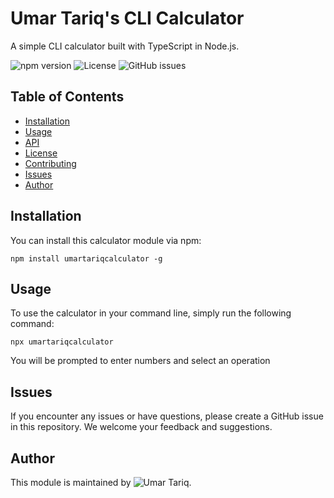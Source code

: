 # Umar Tariq's CLI Calculator

A simple CLI calculator built with TypeScript in Node.js.

![npm version](https://img.shields.io/npm/v/umartariqcalculator.svg)
![License](https://img.shields.io/npm/l/umartariqcalculator.svg)
![GitHub issues](https://img.shields.io/github/issues/Umar-Tariq/TypeScript-Calculator)

## Table of Contents

- [Installation](#installation)
- [Usage](#usage)
- [API](#api)
- [License](#license)
- [Contributing](#contributing)
- [Issues](#issues)
- [Author](#author)

## Installation

You can install this calculator module via npm:

```
npm install umartariqcalculator -g
```

## Usage

To use the calculator in your command line, simply run the following command:

```
npx umartariqcalculator
```

You will be prompted to enter numbers and select an operation

## Issues

If you encounter any issues or have questions, please create a GitHub issue in this repository. We welcome your feedback and suggestions.

## Author

This module is maintained by ![Umar Tariq](https://github.com/Umar-Tariq).
